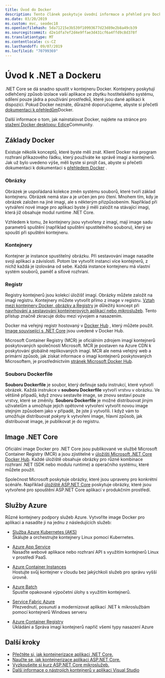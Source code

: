 ```yaml
---
title: Úvod do Docker
description: Tento článek poskytuje úvodní informace a přehled pro Docker v kontextu aplikace .NET Core.
ms.date: 03/20/2019
ms.custom: mvc, seodec18
ms.openlocfilehash: 5da71215e3b539f10993677d23d89e2b8a49cb39
ms.sourcegitcommit: d2e1dfa7ef2d4e9ffae3d431cf6a4ffd9c8d378f
ms.translationtype: MT
ms.contentlocale: cs-CZ
ms.lasthandoff: 09/07/2019
ms.locfileid: "70799369"
---
```

# <a name="introduction-to-net-and-docker"></a>Úvod k .NET a Dockeru

.NET Core se dá snadno spustit v kontejneru Docker. Kontejnery poskytují odlehčený způsob izolace vaší aplikace ze zbytku hostitelského systému, sdílení pouze jádra a používání prostředků, které jsou dané aplikaci k dispozici. Pokud Docker neznáte, důrazně doporučujeme, abyste si přečetli [dokumentaci k přehledům](https://docs.docker.com/engine/docker-overview/)Docker.

Další informace o tom, jak nainstalovat Docker, najdete na stránce pro [stažení Docker desktopu: Edice](https://www.docker.com/products/docker-desktop)Community.

## <a name="docker-basics"></a>Základy Docker

Existuje několik konceptů, které byste měli znát. Klient Docker má program rozhraní příkazového řádku, který používáte ke správě imagí a kontejnerů. Jak už bylo uvedeno výše, měli byste si projít čas, abyste si přečetli dokumentaci k dokumentaci s [přehledem Docker](https://docs.docker.com/engine/docker-overview/) . 

### <a name="images"></a>Obrázky

Obrázek je uspořádaná kolekce změn systému souborů, které tvoří základ kontejneru. Obrázek nemá stav a je určen jen pro čtení. Mnohem tím, kdy je obrázek založen na jiné imagi, ale s některým přizpůsobením. Například při vytváření nové image pro aplikaci byste ji měli založit na stávající imagi, která již obsahuje modul runtime .NET Core.

Vzhledem k tomu, že kontejnery jsou vytvořeny z imagí, mají image sadu parametrů spuštění (například spuštění spustitelného souboru), který se spouští při spuštění kontejneru.

### <a name="containers"></a>Kontejnery

Kontejner je instance spustitelný obrázku. Při sestavování image nasadíte svoji aplikaci a závislosti. Potom lze vytvořit instanci více kontejnerů, z nichž každá je izolována od sebe. Každá instance kontejneru má vlastní systém souborů, paměť a síťové rozhraní.

### <a name="registries"></a>Registr

Registry kontejnerů jsou kolekcí úložišť imagí. Obrázky můžete založit na imagi registru. Kontejnery můžete vytvořit přímo z image v registru. [Vztah mezi kontejnery Docker, obrázky a Registry](../../architecture/microservices/container-docker-introduction/docker-containers-images-registries.md) je důležitý koncept při [navrhování a sestavování kontejnerových aplikací nebo mikroslužeb](../../architecture/microservices/architect-microservice-container-applications/index.md). Tento přístup značně zkracuje dobu mezi vývojem a nasazením.

Docker má veřejný registr hostovaný v [Docker Hub](https://hub.docker.com/) , který můžete použít. [Image související s .NET Core](https://hub.docker.com/_/microsoft-dotnet-core/) jsou uvedené v Docker Hub. 

Microsoft Container Registry (MCR) je oficiálním zdrojem imagí kontejnerů poskytovaných společností Microsoft. MCR je postaven na Azure CDN k poskytování globálně replikovaných imagí. MCR ale nemá veřejný web a primární způsob, jak získat informace o imagí kontejnerů poskytovaných Microsoftem, je prostřednictvím [stránek Microsoft Docker Hub](https://hub.docker.com/_/microsoft-dotnet-core/).

### <a name="dockerfile"></a>Souboru Dockerfile

**Souboru Dockerfile** je soubor, který definuje sadu instrukcí, které vytvoří obrázek. Každá instrukce v **souboru Dockerfile** vytvoří vrstvu v obrázku. Ve většině případů, když znovu sestavíte image, se znovu sestaví pouze vrstvy, které se změnily. **Souboru Dockerfile** je možné distribuovat jiným uživatelům a umožňuje jejich opětovné vytvoření vytvořit novou image stejným způsobem jako v případě, že jste ji vytvořili. I když vám to umožňuje distribuovat *pokyny* k vytvoření image, hlavní způsob, jak distribuovat image, je publikovat je do registru.

## <a name="net-core-images"></a>Image .NET Core

Oficiální image Docker pro .NET Core jsou publikované ve službě Microsoft Container Registry (MCR) a jsou zjistitelné v [úložišti Microsoft .NET Core Docker Hub](https://hub.docker.com/_/microsoft-dotnet-core/). Každé úložiště obsahuje obrázky pro různé kombinace rozhraní .NET (SDK nebo modulu runtime) a operačního systému, které můžete použít. 

Společnost Microsoft poskytuje obrázky, které jsou upraveny pro konkrétní scénáře. Například [úložiště ASP.NET Core](https://hub.docker.com/_/microsoft-dotnet-core-aspnet/) poskytuje obrázky, které jsou vytvořené pro spouštění ASP.NET Core aplikací v produkčním prostředí.

## <a name="azure-services"></a>Služby Azure

Různé kontejnery podpory služeb Azure. Vytvoříte image Docker pro aplikaci a nasadíte ji na jednu z následujících služeb:

* [Služba Azure Kubernetes (AKS)](https://azure.microsoft.com/services/kubernetes-service/)\
Škálujte a orchestrujte kontejnery Linux pomocí Kubernetes.

* [Azure App Service](https://azure.microsoft.com/services/app-service/containers/)\
Nasaďte webové aplikace nebo rozhraní API s využitím kontejnerů Linux v prostředí PaaS.

* [Azure Container Instances](https://azure.microsoft.com/services/container-instances/)\
Hostujte svůj kontejner v cloudu bez jakýchkoli služeb pro správu vyšší úrovně.

* [Azure Batch](https://azure.microsoft.com/services/batch/)\
Spusťte opakované výpočetní úlohy s využitím kontejnerů.

* [Service Fabric Azure](https://azure.microsoft.com/services/service-fabric/)\
Přezvednutí, posunutí a modernizovat aplikací .NET k mikroslužbám pomocí kontejnerů Windows serveru

* [Azure Container Registry](https://azure.microsoft.com/services/container-registry/)\
Ukládání a Správa imagí kontejnerů napříč všemi typy nasazení Azure

## <a name="next-steps"></a>Další kroky

* [Přečtěte si, jak kontejnerizace aplikaci .NET Core.](build-docker-netcore-container.md)
* [Naučte se, jak kontejnerizace aplikaci ASP.NET Core.](/aspnet/core/host-and-deploy/docker/building-net-docker-images)
* [Vyzkoušejte si kurz ASP.NET Core mikroslužeb.](https://dotnet.microsoft.com/learn/web/aspnet-microservice-tutorial/intro)
* [Další informace o nástrojích kontejnerů v aplikaci Visual Studio](/visualstudio/containers/overview)
